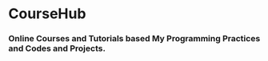 # CourseHub

### Online Courses and Tutorials based My Programming Practices and Codes and Projects.
